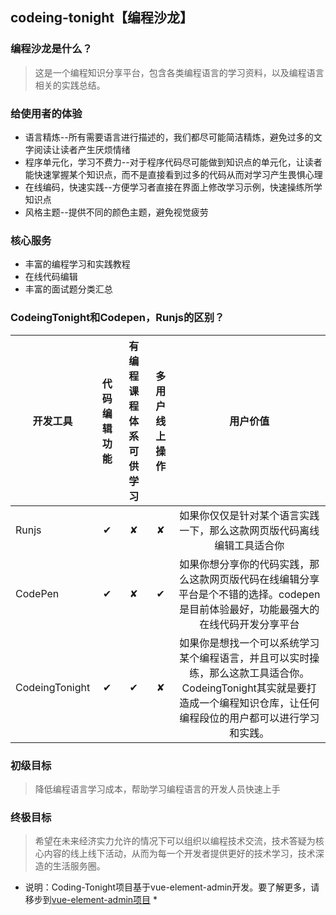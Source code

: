 ## codeing-tonight【编程沙龙】

### 编程沙龙是什么？
> 这是一个编程知识分享平台，包含各类编程语言的学习资料，以及编程语言相关的实践总结。

### 给使用者的体验
- 语言精炼--所有需要语言进行描述的，我们都尽可能简洁精炼，避免过多的文字阅读让读者产生厌烦情绪
- 程序单元化，学习不费力--对于程序代码尽可能做到知识点的单元化，让读者能快速掌握某个知识点，而不是直接看到过多的代码从而对学习产生畏惧心理
- 在线编码，快速实践--方便学习者直接在界面上修改学习示例，快速操练所学知识点
- 风格主题--提供不同的颜色主题，避免视觉疲劳

### 核心服务
- 丰富的编程学习和实践教程
- 在线代码编辑
- 丰富的面试题分类汇总

### CodeingTonight和Codepen，Runjs的区别？
| 开发工具        | 代码编辑功能   |  有编程课程体系可供学习  | 多用户线上操作| 用户价值|
| --------       |  :-----:      | :----:  | :----: | :----:  |
| Runjs      |   ✔    |  ✘  |    ✘   |   如果你仅仅是针对某个语言实践一下，那么这款网页版代码离线编辑工具适合你   |
| CodePen    |   ✔    |   ✘   |    ✔    |   如果你想分享你的代码实践，那么这款网页版代码在线编辑分享平台是个不错的选择。codepen是目前体验最好，功能最强大的在线代码开发分享平台  |
| CodeingTonight  |   ✔    |   ✔    |   ✘  |   如果你是想找一个可以系统学习某个编程语言，并且可以实时操练，那么这款工具适合你。CodeingTonight其实就是要打造成一个编程知识仓库，让任何编程段位的用户都可以进行学习和实践。|

### 初级目标
> 降低编程语言学习成本，帮助学习编程语言的开发人员快速上手

### 终极目标
> 希望在未来经济实力允许的情况下可以组织以编程技术交流，技术答疑为核心内容的线上线下活动，从而为每一个开发者提供更好的技术学习，技术深造的生活服务圈。

* 说明：Coding-Tonight项目基于vue-element-admin开发。要了解更多，请移步到[vue-element-admin项目](https://github.com/PanJiaChen/vue-element-admin)  *